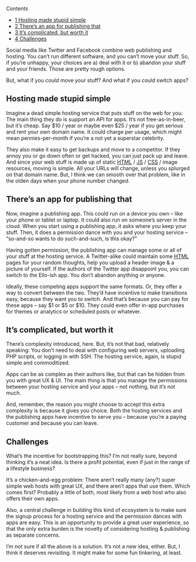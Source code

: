 <div id="toc_container" class="toc_wrap_right no_bullets">
  <p class="toc_title">
    Contents
  </p>
  
  <ul class="toc_list">
    <li>
      <a href="#Hosting_made_stupid_simple"><span class="toc_number toc_depth_1">1</span> Hosting made stupid simple</a>
    </li>
    <li>
      <a href="#There8217s_an_app_for_publishing_that"><span class="toc_number toc_depth_1">2</span> There&#8217;s an app for publishing that</a>
    </li>
    <li>
      <a href="#It8217s_complicated_but_worth_it"><span class="toc_number toc_depth_1">3</span> It&#8217;s complicated, but worth it</a>
    </li>
    <li>
      <a href="#Challenges"><span class="toc_number toc_depth_1">4</span> Challenges</a>
    </li>
  </ul>
</div>

Social media like Twitter and Facebook combine web publishing and hosting. You can&#8217;t run different software, and you can&#8217;t move your stuff. So, if you&#8217;re unhappy, your choices are a) deal with it or b) abandon your stuff and your friends. Those are pretty rough options.

But, what if you *could* move your stuff? And what if you *could* switch apps?

<!--more-->

## <span id="Hosting_made_stupid_simple">Hosting made stupid simple</span>

Imagine a dead simple hosting service that puts stuff on the web for you. The main thing they do is support an API for apps. It&#8217;s not free-as-in-beer, but it&#8217;s cheap. Say $10 / year or maybe even $25 / year if you get serious and rent your own domain name. It could charge per usage, which might mean pennies-per-month if you&#8217;re a not yet a superstar celebrity.

They also make it easy to get backups and move to a competitor. If they annoy you or go down often or get hacked, you can just pack up and leave. And since your web stuff is made up of static <a target="_blank" title="HTML" href="https://developer.mozilla.org/docs/Web/HTML?utm_source=wordpress%20blog&utm_medium=content%20link&utm_campaign=promote%20mdn">HTML</a> / <a target="_blank" title="JS" href="https://developer.mozilla.org/docs/JavaScript?utm_source=wordpress%20blog&utm_medium=content%20link&utm_campaign=promote%20mdn">JS</a> / <a target="_blank" title="CSS" href="https://developer.mozilla.org/docs/Web/CSS?utm_source=wordpress%20blog&utm_medium=content%20link&utm_campaign=promote%20mdn">CSS</a> / image resources, moving is simple. All your URLs will change, unless you splurged on that domain name. But, I think we can smooth over that problem, like in the olden days when your phone number changed.

## <span id="There8217s_an_app_for_publishing_that">There&#8217;s an app for publishing that</span>

Now, imagine a publishing app. This could run on a device you own &#8211; like your phone or tablet or laptop. It could also run on someone&#8217;s server in the cloud. When you start using a publishing app, it asks where you keep your stuff. Then, it does a permission dance with you and your hosting service &#8211; &#8220;so-and-so wants to do such-and-such, is this okay?&#8221;

Having gotten permission, the publishing app can manage some or all of your stuff at the hosting service. A Twitter-alike could maintain some <a target="_blank" title="HTML" href="https://developer.mozilla.org/docs/Web/HTML?utm_source=wordpress%20blog&utm_medium=content%20link&utm_campaign=promote%20mdn">HTML</a> pages for your random thoughts, help you upload a header image & a picture of yourself. If the authors of the Twitter app disappoint you, you can switch to the Ello-ish app. You don&#8217;t abandon anything or anyone.

Ideally, these competing apps support the same formats. Or, they offer a way to convert between the two. They&#8217;d have incentive to make transitions easy, because they want you to switch. And that&#8217;s because you can pay for these apps &#8211; say $1 or $5 or $10. They could even offer in-app purchases for themes or analytics or scheduled posts or whatever.

## <span id="It8217s_complicated_but_worth_it">It&#8217;s complicated, but worth it</span>

There&#8217;s complexity introduced, here. But, it&#8217;s not that bad, relatively speaking: You don&#8217;t need to deal with configuring web servers, uploading PHP scripts, or logging in with SSH. The hosting service, again, is stupid simple and commoditized.

Apps can be as complex as their authors like, but that can be hidden from you with great UX & UI. The main thing is that you manage the permissions between your hosting service and your apps &#8211; not nothing, but it&#8217;s not much.

And, remember, the reason you might choose to accept this extra complexity is because it gives you choice. Both the hosting services and the publishing apps have incentive to serve you &#8211; because you&#8217;re a paying customer and because you can leave.

## <span id="Challenges">Challenges</span>

What&#8217;s the incentive for bootstrapping this? I&#8217;m not really sure, beyond thinking it&#8217;s a neat idea. Is there a profit potential, even if just in the range of a lifestyle business?

It&#8217;s a chicken-and-egg problem: There aren&#8217;t really many (any?) super simple web hosts with great UX, and there aren&#8217;t apps that use them. Which comes first? Probably a little of both, most likely from a web host who also offers their own apps.

Also, a central challenge in building this kind of ecosystem is to make sure the signup process for a hosting service and the permission dances with apps are easy. This is an opportunity to provide a great user experience, so that the only extra burden is the novelty of considering hosting & publishing as separate concerns.

I&#8217;m not sure if all the above is a solution. It&#8217;s not a new idea, either. But, I think it deserves revisiting. It might make for some fun tinkering, at least.